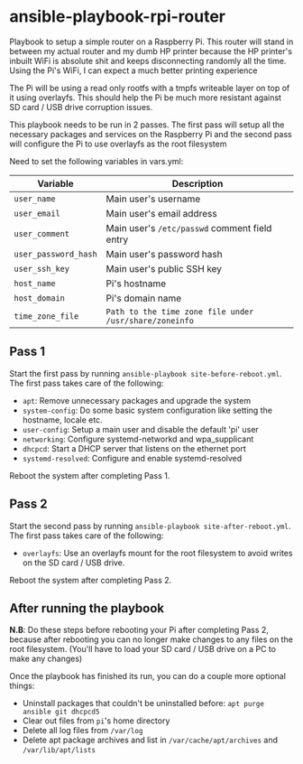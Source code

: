 # ansible-playbook-rpi-router

Playbook to setup a simple router on a Raspberry Pi. This router will stand in
between my actual router and my dumb HP printer because the HP printer's
inbuilt WiFi is absolute shit and keeps disconnecting randomly all the time.
Using the Pi's WiFi, I can expect a much better printing experience

The Pi will be using a read only rootfs with a tmpfs writeable layer on top of
it using overlayfs. This should help the Pi be much more resistant against SD
card / USB drive corruption issues.

This playbook needs to be run in 2 passes. The first pass will setup all the
necessary packages and services on the Raspberry Pi and the second pass will
configure the Pi to use overlayfs as the root filesystem

Need to set the following variables in vars.yml:

| Variable | Description |
| --- | --- |
| `user_name` | Main user's username |
| `user_email` | Main user's email address|
| `user_comment` | Main user's `/etc/passwd` comment field entry |
| `user_password_hash` | Main user's password hash |
| `user_ssh_key` | Main user's public SSH key |
| `host_name` | Pi's hostname |
| `host_domain` | Pi's domain name |
| `time_zone_file` | `Path to the time zone file under /usr/share/zoneinfo` |

## Pass 1

Start the first pass by running `ansible-playbook site-before-reboot.yml`. The
first pass takes care of the following:

* `apt`: Remove unnecessary packages and upgrade the system
* `system-config`: Do some basic system configuration like setting the hostname, locale etc.
* `user-config`: Setup a main user and disable the default 'pi' user
* `networking`: Configure systemd-networkd and wpa_supplicant
* `dhcpcd`: Start a DHCP server that listens on the ethernet port
* `systemd-resolved`: Configure and enable systemd-resolved

Reboot the system after completing Pass 1.

## Pass 2

Start the second pass by running `ansible-playbook site-after-reboot.yml`. The
first pass takes care of the following:

* `overlayfs`: Use an overlayfs mount for the root filesystem to avoid writes
on the SD card / USB drive.

Reboot the system after completing Pass 2.

## After running the playbook

**N.B**: Do these steps before rebooting your Pi after completing Pass 2,
because after rebooting you can no longer make changes to any files on the root
filesystem. (You'll have to load your SD card / USB drive on a PC to make any
changes)

Once the playbook has finished its run, you can do a couple more optional things:

* Uninstall packages that couldn't be uninstalled before: `apt purge ansible git dhcpcd5`
* Clear out files from `pi`'s home directory
* Delete all log files from `/var/log`
* Delete apt package archives and list in `/var/cache/apt/archives` and `/var/lib/apt/lists`
